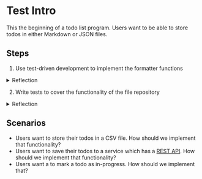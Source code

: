 # Test Intro

This the beginning of a todo list program. Users want to be able to store todos in either Markdown or JSON files.

## Steps
1) Use test-driven development to implement the formatter functions 
<details>
<summary>Reflection</summary>
  <br>
  Run a <a href="https://en.wikipedia.org/wiki/Code_coverage">code coverage</a> report with `npm run test:coverage` and look at the output. What is your code coverage percentage for functions and statements? Why?
</details>

2) Write tests to cover the functionality of the file repository 
<details>
<summary>Reflection</summary>
  <br>
  Was it hard to write tests for the file repository? Why?
  How might the class be changed to make it less difficult?
</details>

## Scenarios 
- Users want to store their todos in a CSV file. How should we implement that functionality?
- Users want to save their todos to a service which has a [REST API](https://en.wikipedia.org/wiki/Representational_state_transfer). How should we implement that functionality?
- Users want a to mark a todo as in-progress. How should we implement that?
